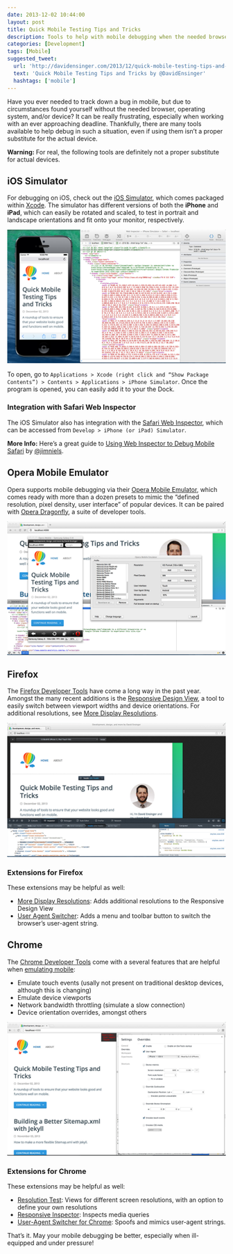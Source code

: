 ```yaml
---
date: 2013-12-02 10:44:00
layout: post
title: Quick Mobile Testing Tips and Tricks
description: Tools to help with mobile debugging when the needed browser, operating system, and/or device isn’t available.
categories: [Development]
tags: [Mobile]
suggested_tweet:
  url: 'http://davidensinger.com/2013/12/quick-mobile-testing-tips-and-tricks/'
  text: 'Quick Mobile Testing Tips and Tricks by @DavidEnsinger'
  hashtags: ['mobile']
---
```


Have you ever needed to track down a bug in mobile, but due to circumstances found yourself without the needed browser, operating system, and/or device? It can be really frustrating, especially when working with an ever approaching deadline. Thankfully, there are many tools available to help debug in such a situation, even if using them isn’t a proper substitute for the actual device.

<div class="red-box">
  <p><strong>Warning:</strong> For real, the following tools are definitely not a proper substitute for actual devices.</p>
</div>

## iOS Simulator
For debugging on iOS, check out the [iOS Simulator](https://developer.apple.com/library/ios/documentation/IDEs/Conceptual/iOS_Simulator_Guide/Introduction/Introduction.html), which comes packaged within [Xcode](https://developer.apple.com/xcode/). The simulator has different versions of both the **iPhone** and **iPad**, which can easily be rotated and scaled, to test in portrait and landscape orientations and fit onto your monitor, respectively.

<img src="/assets/img/posts/2013-12-02-safari.jpg" alt="Image of the iOS Simulator" class="media-center img-border" />

To open, go to `Applications > Xcode (right click and “Show Package Contents”) > Contents > Applications > iPhone Simulator`. Once the program is opened, you can easily add it to your the Dock.

### Integration with Safari Web Inspector
The iOS Simulator also has integration with the [Safari Web Inspector](https://developer.apple.com/library/safari/documentation/AppleApplications/Conceptual/Safari_Developer_Guide/Introduction/Introduction.html), which can be accessed from `Develop > iPhone (or iPad) Simulator`.

<div class="yellow-box">
  <p><strong>More Info:</strong> Here’s a great guide to <a href="http://webdesign.tutsplus.com/tutorials/workflow-tutorials/quick-tip-using-web-inspector-to-debug-mobile-safari/">Using Web Inspector to Debug Mobile Safari</a> by <a href="https://twitter.com/jimniels">@jimniels</a>.</p>
</div>

## Opera Mobile Emulator
Opera supports mobile debugging via their [Opera Mobile Emulator](http://www.opera.com/developer/mobile-emulator), which comes ready with more than a dozen presets to mimic the “defined resolution, pixel density, user interface” of popular devices. It can be paired with [Opera Dragonfly](http://www.opera.com/dragonfly/), a suite of developer tools.

<img src="/assets/img/posts/2013-12-02-opera.jpg" alt="Image of the Opera Mobile Emulator" class="media-center img-border" />

## Firefox
The [Firefox Developer Tools](https://developer.mozilla.org/en-US/docs/Tools) have come a long way in the past year. Amongst the many recent additions is the [Responsive Design View](https://developer.mozilla.org/en-US/docs/Tools/Responsive_Design_View), a tool to easily switch between viewport widths and device orientations. For additional resolutions, see [More Display Resolutions](https://addons.mozilla.org/en-US/firefox/addon/more-display-resolutions/).

<img src="/assets/img/posts/2013-12-02-firefox.jpg" alt="Image of the Responsive Design View within Firefox" class="media-center img-border" />

### Extensions for Firefox
These extensions may be helpful as well:

- [More Display Resolutions](https://addons.mozilla.org/en-US/firefox/addon/more-display-resolutions/): Adds additional resolutions to the Responsive Design View
- [User Agent Switcher](https://addons.mozilla.org/en-US/firefox/addon/user-agent-switcher/): Adds a menu and toolbar button to switch the browser’s user-agent string.

## Chrome
The [Chrome Developer Tools](https://developers.google.com/chrome-developer-tools/) come with a several features that are helpful when [emulating mobile](https://developers.google.com/chrome-developer-tools/docs/mobile-emulation):

- Emulate touch events (usally not present on traditional desktop devices, although this is changing)
- Emulate device viewports
- Network bandwidth throttling (simulate a slow connection)
- Device orientation overrides, amongst others

<img src="/assets/img/posts/2013-12-02-chrome.jpg" alt="Image of the Mobile Emulation overrides within Chrome" class="media-center img-border" />

### Extensions for Chrome
These extensions may be helpful as well:

- [Resolution Test](https://chrome.google.com/webstore/detail/resolution-test/idhfcdbheobinplaamokffboaccidbal): Views for different screen resolutions, with an option to define your own resolutions
- [Responsive Inspector](https://chrome.google.com/webstore/detail/responsive-inspector/memcdolmmnmnleeiodllgpibdjlkbpim): Inspects media queries
- [User-Agent Switcher for Chrome](https://chrome.google.com/webstore/detail/user-agent-switcher-for-c/djflhoibgkdhkhhcedjiklpkjnoahfmg): Spoofs and mimics user-agent strings.

That’s it. May your mobile debugging be better, especially when ill-equipped and under pressure!
